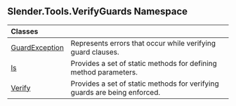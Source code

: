 ## Slender.Tools.VerifyGuards Namespace

| Classes | |
| :--- | :--- |
| [GuardException](Slender.Tools.VerifyGuards.GuardException.md 'Slender.Tools.VerifyGuards.GuardException') | Represents errors that occur while verifying guard clauses. |
| [Is](Slender.Tools.VerifyGuards.Is.md 'Slender.Tools.VerifyGuards.Is') | Provides a set of static methods for defining method parameters. |
| [Verify](Slender.Tools.VerifyGuards.Verify.md 'Slender.Tools.VerifyGuards.Verify') | Provides a set of static methods for verifying guards are being enforced. |
